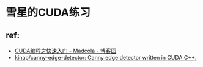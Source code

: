 # 雪星的CUDA练习

## ref:
- [CUDA编程之快速入门 - Madcola - 博客园]( https://www.cnblogs.com/skyfsm/p/9673960.html )
- [kinap/canny-edge-detector: Canny edge detector written in CUDA C++.]( https://github.com/kinap/canny-edge-detector )